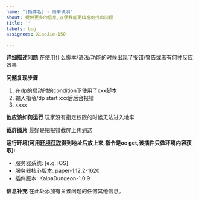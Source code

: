 ```yaml
---
name: "[插件名] - 简单说明"
about: 提供更多的信息,以便我能更精准的找出问题
title: ''
labels: bug
assignees: XiaoJie-150

---
```


**详细描述问题**
在使用什么脚本/语法/功能的时候出现了报错/警告或者有何种反应效果

**问题复现步骤**
1. 在dp的启动时的condition下使用了xxx脚本
2. 输入指令/dp start xxx后后台报错
3. xxxx

**他应该如何运行**
玩家没有指定权限的时候无法进入地牢

**截屏图片**
最好是把报错截屏上传到这

**运行环境(可用[环境获取](http://repo.xiao-jie.top:24009/repository/maven-public/%E5%8A%AB/OperatingEnvironment/1.0/OperatingEnvironment-1.0.jar)得到地址后放上来,指令是oe get,该插件只做环境内容获取):**
 - 服务器系统: [e.g. iOS]
 - 服务器核心版本: paper-1.12.2-1620
 - 插件版本: KalpaDungeon-1.0.9

**信息补充**
在此处添加有关该问题的任何其他信息。
